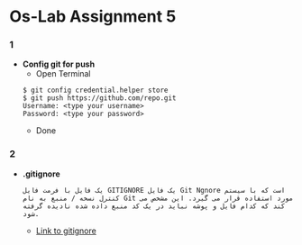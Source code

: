 # Os-Lab Assignment 5

### 1
- **Config git for push**
    - Open Terminal
    ```shell
    $ git config credential.helper store
    $ git push https://github.com/repo.git
    Username: <type your username>
    Password: <type your password>
    ```
    - Done

### 2
- **.gitignore**
     ```shell
     یک فایل با فرمت فایل GITIGNORE یک فایل Git Ngnore است که با سیستم کنترل نسخه / منبع به نام Git مورد استفاده قرار می گیرد. این مشخص می کند که کدام فایل و پوشه نباید در یک کد منبع داده شده نادیده گرفته شود.
     ```
     - [Link to gitignore](https://github.com/github/gitignore)

